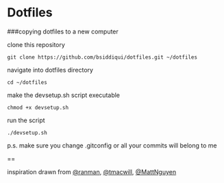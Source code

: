 # Dotfiles

###copying dotfiles to a new computer

clone this repository
```
git clone https://github.com/bsiddiqui/dotfiles.git ~/dotfiles
```
navigate into dotfiles directory
```
cd ~/dotfiles
```
make the devsetup.sh script executable
```
chmod +x devsetup.sh
```
run the script
```
./devsetup.sh
```

p.s. make sure you change .gitconfig or all your commits will belong to me

==

inspiration drawn from [@ranman](https://github.com/ranman/), [@tmacwill](https://github.com/tmacwill/), [@MattNguyen](https://github.com/MattNguyen/)
